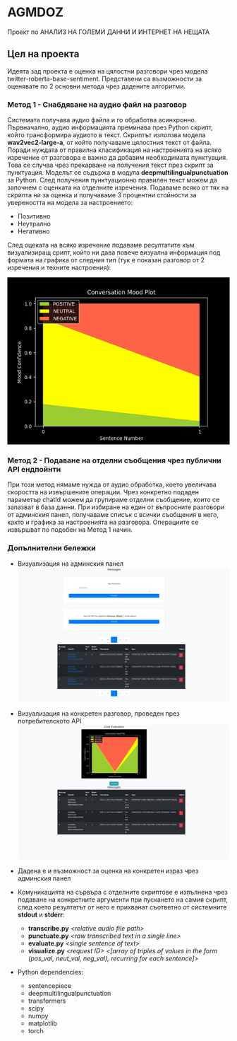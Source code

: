 # AGMDOZ
Проект по АНАЛИЗ НА ГОЛЕМИ ДАННИ И ИНТЕРНЕТ НА НЕЩАТА

## Цел на проекта

Идеята зад проекта е оценка на цялостни разговори чрез модела twitter-roberta-base-sentiment.
Представени са възможности за оценявате по 2 основни метода чрез дадените алгоритми.

### Метод 1 - Снабдяване на аудио файл на разговор 
Системата получава аудио файла и го обработва асинхронно. 
Първначално, аудио информацията преминава през Python скрипт, 
който трансформира аудиото в текст. Скриптът използва модела **wav2vec2-large-a**, от който получаваме цялостния текст от файла. 
Поради нуждата от правилна класификация на настроенията на всяко изречение от разговора е важно да добавим необходимата пунктуация.
Това се случва чрез прекарване на получения текст през скрипт за пунктуация. Моделът се съдържа в модула **deepmultilingualpunctuation** за Python. 
След получения пунктуационно правилен текст можем да започнем с оценката на отделните изречения. Подаваме всяко от тях на скрипта ни за оценка и получаваме 
3 процентни стойности за увереността на модела за настроението:
 * Позитивно
 * Неутрално
 * Негативно

След оцеката на всяко изречение подаваме ресултатите към визуализиращ срипт, който ни дава повече визуална информация под формата на графика от следния тип (тук е показан разговор от 2 изречения и техните настроения):

![](src/main/resources/demo/example-graph.png)

### Метод 2 - Подаване на отделни съобщения чрез публични API ендпойнти
При този метод нямаме нужда от аудио обработка, което увеличава скоростта на извършените операции.
Чрез конкретно подаден параметър chatId можем да групираме отделни съобщение, които се запазват в база данни. 
При избиране на един от въпросните разговори от админския панел, получаваме списък с всички съобщения в него, както и графика за настроенията на разговора.
Операциите се извършват по подобен на Метод 1 начин. 


### Допълнителни бележки
* Визуализация на админския панел
![](src/main/resources/demo/admin.png)

* Визуализация на конкретен разговор, проведен през потребителското API
![](src/main/resources/demo/chat.png)

* Дадена е и възможност за оценка на конкретен израз чрез админския панел
* Комуникацията на сървъра с отделните скриптовe е изпълнена чрез подаване на конкретните аргументи при пускането на самия скрипт,
след което резултатът от него е прихванат съответно от системните **stdout** и **stderr**:
  * **transcribe.py** _\<relative audio file path>_
  * **punctuate.py** _\<raw transcribed text in a single line>_
  * **evaluate.py** _\<single sentence of text>_
  * **visualize.py** _\<request ID> <[array of triples of values in the form (pos_val, neut_val, neg_val), recurring for each sentence]>_


* Python dependencies:
  * sentencepiece
  * deepmultilingualpunctuation
  * transformers
  * scipy
  * numpy
  * matplotlib
  * torch
